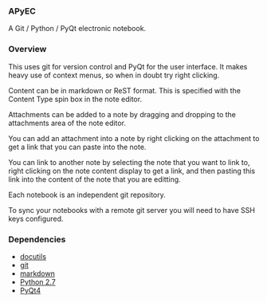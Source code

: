 ### APyEC ###
A Git / Python / PyQt electronic notebook.

### Overview ###
This uses git for version control and PyQt for the user interface. It makes heavy use of context menus, so when in doubt try right clicking.

Content can be in markdown or ReST format. This is specified with the Content Type spin box in the note editor.

Attachments can be added to a note by dragging and dropping to the attachments area of the note editor.

You can add an attachment into a note by right clicking on the attachment to get a link that you can paste into the note.

You can link to another note by selecting the note that you want to link to, right clicking on the note content display to get a link, and then pasting this link into the content of the note that you are editting.

Each notebook is an independent git repository.

To sync your notebooks with a remote git server you will need to have SSH keys configured.

### Dependencies ###
* [docutils](https://pypi.python.org/pypi/docutils)
* [git](https://git-scm.com/)
* [markdown](https://pypi.python.org/pypi/Markdown)
* [Python 2.7](https://www.python.org/)
* [PyQt4](http://www.riverbankcomputing.com/software/pyqt/intro)
